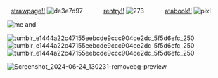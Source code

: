 ‎ ‎ [strawpage!!](https://crossnecklace.straw.page) ![de3e7d97](https://xyz.crd.co/assets/images/gallery15/e0f43c2e.gif?v=de6feabd)      ‎ ‎‎ ‎ ‎ ‎ ‎ ‎     ‎ ‎ ‎ ‎ [rentry!!](https://rentry.co/thangyu-yaoi)           ![273](https://xyz.crd.co/assets/images/gallery15/9e0508fb.gif?v=de6feabd)       ‎ ‎‎ ‎ ‎ ‎ ‎ ‎     ‎ ‎ ‎ ‎ [atabook!!](https://thangyuu.atabook.org/) ![pixl](https://xyz.crd.co/assets/images/gallery05/e54bb4ca.gif?v=de6feabd)

![me and](https://github.com/user-attachments/assets/df2b8d56-037f-4f90-89b1-1e6b62838eb4)



![tumblr_e1444a22c47155eebcde9ccc904ce2dc_5f5d6efc_250](https://github.com/user-attachments/assets/c30f518d-6633-41d9-8aff-9075b4e5072f)![tumblr_e1444a22c47155eebcde9ccc904ce2dc_5f5d6efc_250](https://github.com/user-attachments/assets/c30f518d-6633-41d9-8aff-9075b4e5072f)![tumblr_e1444a22c47155eebcde9ccc904ce2dc_5f5d6efc_250](https://github.com/user-attachments/assets/c30f518d-6633-41d9-8aff-9075b4e5072f)




![Screenshot_2024-06-24_130231-removebg-preview](https://github.com/karmagisa/karmagisa/assets/167344508/32ab4d7c-edbc-4ce4-a560-03271bce5737)
